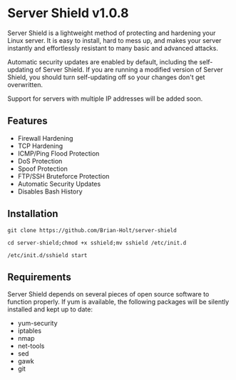 Server Shield v1.0.8
=============

Server Shield is a lightweight method of protecting and hardening your Linux server. It is
easy to install, hard to mess up, and makes your server instantly and effortlessly resistant
to many basic and advanced attacks.

Automatic security updates are enabled by default, including the self-updating of Server Shield.
If you are running a modified version of Server Shield, you should turn self-updating off so
your changes don't get overwritten.

Support for servers with multiple IP addresses will be added soon.

Features
--------

* Firewall Hardening
* TCP Hardening
* ICMP/Ping Flood Protection
* DoS Protection
* Spoof Protection
* FTP/SSH Bruteforce Protection
* Automatic Security Updates
* Disables Bash History


Installation
------------

    git clone https://github.com/Brian-Holt/server-shield

    cd server-shield;chmod +x sshield;mv sshield /etc/init.d

    /etc/init.d/sshield start    


Requirements
--------
Server Shield depends on several pieces of open source software to function properly. If yum
is available, the following packages will be silently installed and kept up to date:

* yum-security
* iptables
* nmap
* net-tools
* sed
* gawk
* git